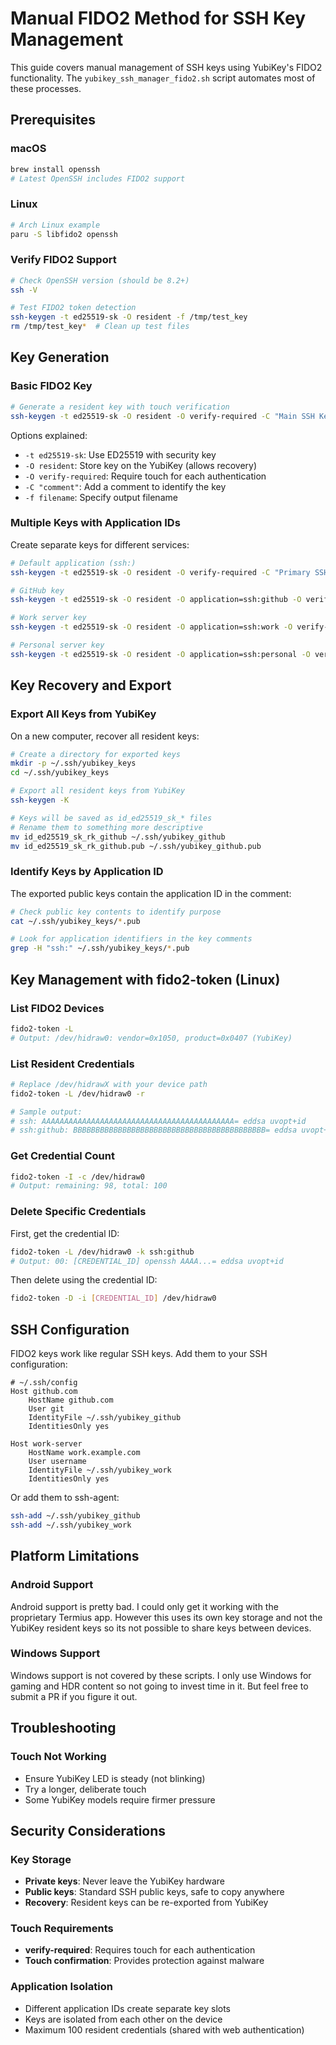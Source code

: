 # Manual FIDO2 Method for SSH Key Management

This guide covers manual management of SSH keys using YubiKey's FIDO2 functionality. The `yubikey_ssh_manager_fido2.sh` script automates most of these processes.

## Prerequisites

### macOS
```bash
brew install openssh
# Latest OpenSSH includes FIDO2 support
```

### Linux
```bash
# Arch Linux example
paru -S libfido2 openssh
```

### Verify FIDO2 Support
```bash
# Check OpenSSH version (should be 8.2+)
ssh -V

# Test FIDO2 token detection
ssh-keygen -t ed25519-sk -O resident -f /tmp/test_key
rm /tmp/test_key*  # Clean up test files
```

## Key Generation

### Basic FIDO2 Key
```bash
# Generate a resident key with touch verification
ssh-keygen -t ed25519-sk -O resident -O verify-required -C "Main SSH Key" -f ~/.ssh/yubikey_main
```

Options explained:
- `-t ed25519-sk`: Use ED25519 with security key
- `-O resident`: Store key on the YubiKey (allows recovery)
- `-O verify-required`: Require touch for each authentication
- `-C "comment"`: Add a comment to identify the key
- `-f filename`: Specify output filename

### Multiple Keys with Application IDs

Create separate keys for different services:

```bash
# Default application (ssh:)
ssh-keygen -t ed25519-sk -O resident -O verify-required -C "Primary SSH Key" -f ~/.ssh/yubikey_primary

# GitHub key
ssh-keygen -t ed25519-sk -O resident -O application=ssh:github -O verify-required -C "GitHub SSH Key" -f ~/.ssh/yubikey_github

# Work server key
ssh-keygen -t ed25519-sk -O resident -O application=ssh:work -O verify-required -C "Work SSH Key" -f ~/.ssh/yubikey_work

# Personal server key
ssh-keygen -t ed25519-sk -O resident -O application=ssh:personal -O verify-required -C "Personal SSH Key" -f ~/.ssh/yubikey_personal
```

## Key Recovery and Export

### Export All Keys from YubiKey

On a new computer, recover all resident keys:

```bash
# Create a directory for exported keys
mkdir -p ~/.ssh/yubikey_keys
cd ~/.ssh/yubikey_keys

# Export all resident keys from YubiKey
ssh-keygen -K

# Keys will be saved as id_ed25519_sk_* files
# Rename them to something more descriptive
mv id_ed25519_sk_rk_github ~/.ssh/yubikey_github
mv id_ed25519_sk_rk_github.pub ~/.ssh/yubikey_github.pub
```

### Identify Keys by Application ID

The exported public keys contain the application ID in the comment:

```bash
# Check public key contents to identify purpose
cat ~/.ssh/yubikey_keys/*.pub

# Look for application identifiers in the key comments
grep -H "ssh:" ~/.ssh/yubikey_keys/*.pub
```

## Key Management with fido2-token (Linux)

### List FIDO2 Devices
```bash
fido2-token -L
# Output: /dev/hidraw0: vendor=0x1050, product=0x0407 (YubiKey)
```

### List Resident Credentials
```bash
# Replace /dev/hidrawX with your device path
fido2-token -L /dev/hidraw0 -r

# Sample output:
# ssh: AAAAAAAAAAAAAAAAAAAAAAAAAAAAAAAAAAAAAAAAAAA= eddsa uvopt+id
# ssh:github: BBBBBBBBBBBBBBBBBBBBBBBBBBBBBBBBBBBBBBBBBBB= eddsa uvopt+id
```

### Get Credential Count
```bash
fido2-token -I -c /dev/hidraw0
# Output: remaining: 98, total: 100
```

### Delete Specific Credentials

First, get the credential ID:
```bash
fido2-token -L /dev/hidraw0 -k ssh:github
# Output: 00: [CREDENTIAL_ID] openssh AAAA...= eddsa uvopt+id
```

Then delete using the credential ID:
```bash
fido2-token -D -i [CREDENTIAL_ID] /dev/hidraw0
```

## SSH Configuration

FIDO2 keys work like regular SSH keys. Add them to your SSH configuration:

```ssh
# ~/.ssh/config
Host github.com
    HostName github.com
    User git
    IdentityFile ~/.ssh/yubikey_github
    IdentitiesOnly yes

Host work-server
    HostName work.example.com
    User username
    IdentityFile ~/.ssh/yubikey_work
    IdentitiesOnly yes
```

Or add them to ssh-agent:
```bash
ssh-add ~/.ssh/yubikey_github
ssh-add ~/.ssh/yubikey_work
```

## Platform Limitations

### Android Support

Android support is pretty bad. I could only get it working with the proprietary Termius app. However this uses its own key storage and not the YubiKey resident keys so its not possible to share keys between devices.

### Windows Support

Windows support is not covered by these scripts. I only use Windows for gaming and HDR content so not going to invest time in it. But feel free to submit a PR if you figure it out. 

## Troubleshooting

### Touch Not Working
- Ensure YubiKey LED is steady (not blinking)
- Try a longer, deliberate touch
- Some YubiKey models require firmer pressure

## Security Considerations

### Key Storage
- **Private keys**: Never leave the YubiKey hardware
- **Public keys**: Standard SSH public keys, safe to copy anywhere
- **Recovery**: Resident keys can be re-exported from YubiKey

### Touch Requirements
- **verify-required**: Requires touch for each authentication
- **Touch confirmation**: Provides protection against malware

### Application Isolation
- Different application IDs create separate key slots
- Keys are isolated from each other on the device
- Maximum 100 resident credentials (shared with web authentication)





